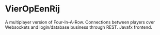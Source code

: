 # VierOpEenRij

A multiplayer version of Four-In-A-Row. Connections between players over Websockets and login/database business through REST. Javafx frontend.
